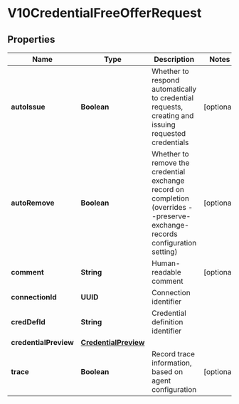 

# V10CredentialFreeOfferRequest


## Properties

Name | Type | Description | Notes
------------ | ------------- | ------------- | -------------
**autoIssue** | **Boolean** | Whether to respond automatically to credential requests, creating and issuing requested credentials |  [optional]
**autoRemove** | **Boolean** | Whether to remove the credential exchange record on completion (overrides --preserve-exchange-records configuration setting) |  [optional]
**comment** | **String** | Human-readable comment |  [optional]
**connectionId** | **UUID** | Connection identifier | 
**credDefId** | **String** | Credential definition identifier | 
**credentialPreview** | [**CredentialPreview**](CredentialPreview.md) |  | 
**trace** | **Boolean** | Record trace information, based on agent configuration |  [optional]



